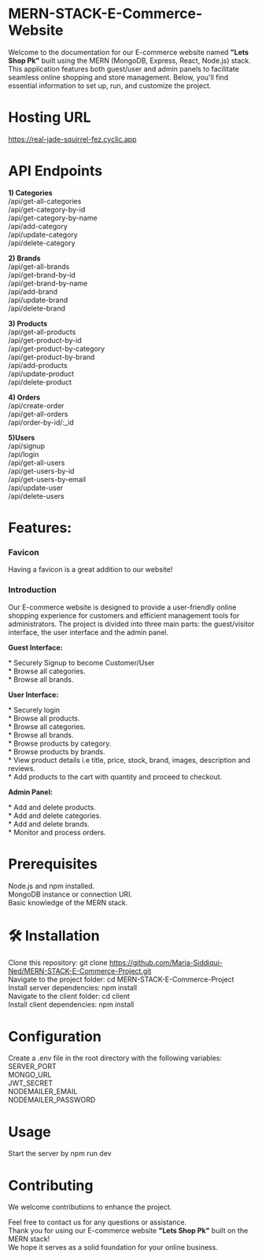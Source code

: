 # MERN-STACK-E-Commerce-Website
<p>Welcome to the documentation for our E-commerce website named <b>"Lets Shop Pk"</b> built using the MERN (MongoDB, Express, React, Node.js) stack. This application features both guest/user and admin panels to facilitate seamless online shopping and store management. Below, you'll find essential information to set up, run, and customize the project.</p>
 
 # Hosting URL
 https://real-jade-squirrel-fez.cyclic.app

# API Endpoints
<b>1) Categories</b><br>
   /api/get-all-categories<br>
   /api/get-category-by-id<br>
   /api/get-category-by-name<br>
   /api/add-category<br>
   /api/update-category<br>
   /api/delete-category<br>

 <b>2) Brands</b><br>
   /api/get-all-brands<br>
   /api/get-brand-by-id<br>
   /api/get-brand-by-name<br>
   /api/add-brand<br>
   /api/update-brand<br>
   /api/delete-brand<br>

  <b>3) Products </b><br>
   /api/get-all-products<br>
   /api/get-product-by-id<br>
   /api/get-product-by-category<br>
   /api/get-product-by-brand<br>
   /api/add-products<br>
   /api/update-product<br>
   /api/delete-product<br>

 <b>4) Orders</b><br>
   /api/create-order<br>
   /api/get-all-orders<br>
   /api/order-by-id/:_id<br>

 <b>5)Users</b><br>
   /api/signup<br>
   /api/login<br>
   /api/get-all-users<br>
   /api/get-users-by-id<br>
   /api/get-users-by-email<br>
   /api/update-user<br>
   /api/delete-users<br>  

# Features:
<h3>Favicon</h3>
<p>Having a favicon is a great addition to our website! </p>

<h3>Introduction</h3>
<p>Our E-commerce website is designed to provide a user-friendly online shopping experience for customers and efficient management tools for administrators. The project is divided into three main parts: the guest/visitor interface, the user interface and the admin panel.</p>

<p><b>Guest Interface:</b></p>
* Securely Signup to become Customer/User<br>
* Browse all categories.<br>
* Browse all brands.<br>

<p><b>User Interface:</b></p>
* Securely login<br>
* Browse all products.<br>
* Browse all categories.<br>
* Browse all brands.<br>
* Browse products by category.<br>
* Browse products by brands.<br>
* View product details i.e title, price, stock, brand, images, description and reviews.<br>
* Add products to the cart with quantity and proceed to checkout.<br>

<p><b>Admin Panel:</b></p>
* Add and delete products.<br>
* Add and delete categories.<br>
* Add and delete brands.<br>
* Monitor and process orders.<br>

# Prerequisites
Node.js and npm installed.<br>
MongoDB instance or connection URI.<br>
Basic knowledge of the MERN stack.<br>


# 🛠️ Installation
Clone this repository: git clone https://github.com/Maria-Siddiqui-Ned/MERN-STACK-E-Commerce-Project.git<br>
Navigate to the project folder: cd MERN-STACK-E-Commerce-Project<br>
Install server dependencies: npm install<br>
Navigate to the client folder: cd client<br>
Install client dependencies: npm install<br>

# Configuration
Create a .env file in the root directory with the following variables:<br>
SERVER_PORT<br>
MONGO_URL<br>
JWT_SECRET<br>
NODEMAILER_EMAIL<br>
NODEMAILER_PASSWORD<br>

# Usage
Start the server by npm run dev<br>

# Contributing
We welcome contributions to enhance the project.<br>

Feel free to contact us for any questions or assistance.<br>
Thank you for using our E-commerce website  <b>"Lets Shop Pk"</b> built on the MERN stack!<br>
We hope it serves as a solid foundation for your online business.<br>

